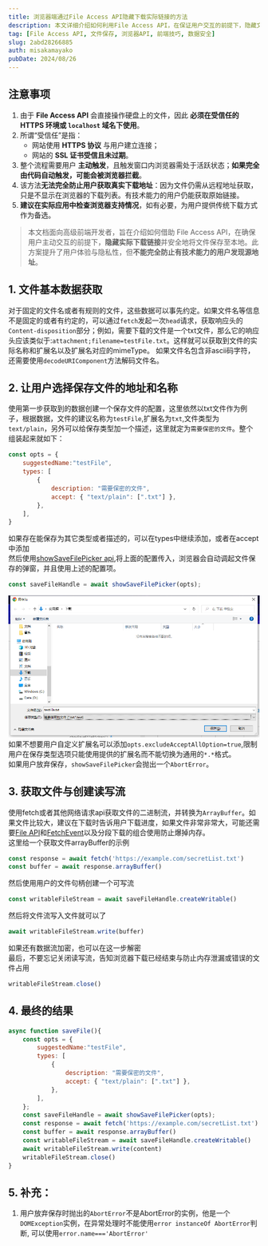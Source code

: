 ```yaml
---
title: 浏览器端通过File Access API隐藏下载实际链接的方法
description: 本文详细介绍如何利用File Access API，在保证用户交互的前提下，隐藏文件的实际下载链接，并安全地将文件保存到本地，提升文件传输的私密性和用户体验。
tag: [File Access API, 文件保存, 浏览器API, 前端技巧, 数据安全]
slug: 2abd28266885
auth: misakamayako
pubDate: 2024/08/26
---
```

## 注意事项

1. 由于 **File Access API** 会直接操作硬盘上的文件，因此 **必须在受信任的 HTTPS 环境或 `localhost` 域名下使用**。
2. 所谓“受信任”是指：
    - 网站使用 **HTTPS 协议** 与用户建立连接；
    - 网站的 **SSL 证书受信且未过期**。
3. 整个流程需要用户 **主动触发**，且触发窗口内浏览器需处于活跃状态；**如果完全由代码自动触发，可能会被浏览器拦截**。
4. 该方法**无法完全防止用户获取真实下载地址**：因为文件仍需从远程地址获取，只是不显示在浏览器的下载列表。有技术能力的用户仍能获取原始链接。
5. **建议在实际应用中检查浏览器支持情况**，如有必要，为用户提供传统下载方式作为备选。

> 本文档面向高级前端开发者，旨在介绍如何借助 File Access API，在确保用户主动交互的前提下，**隐藏实际下载链接**并安全地将文件保存至本地。此方案提升了用户体验与隐私性，但**不能完全防止有技术能力的用户发现源地址**。

## 1. 文件基本数据获取
对于固定的文件名或者有规则的文件，这些数据可以事先约定。如果文件名等信息不是固定的或者有约定的，可以通过`fetch`发起一次`head`请求，获取响应头的`Content-disposition`部分；例如，需要下载的文件是一个txt文件，那么它的响应头应该类似于:`attachment;filename=testFile.txt`。这样就可以获取到文件的实际名称和扩展名以及扩展名对应的mimeType。
如果文件名包含非ascii码字符，还需要使用`decodeURIComponent`方法解码文件名。
## 2. 让用户选择保存文件的地址和名称
使用第一步获取到的数据创建一个保存文件的配置，这里依然以txt文件作为例子，根据数据，文件的建议名称为`testFile`,扩展名为`txt`,文件类型为`text/plain`，另外可以给保存类型加一个描述，这里就定为`需要保密的文件`。整个组装起来就如下：
```javascript
const opts = {
    suggestedName:"testFile",
    types: [
        {
            description: "需要保密的文件",
            accept: { "text/plain": [".txt"] },
        },
    ],
}
```
如果存在能保存为其它类型或者描述的，可以在types中继续添加，或者在accept中添加  
然后使用[showSaveFilePicker api](https://developer.mozilla.org/en-US/docs/Web/API/Window/showSaveFilePicker),将上面的配置传入，浏览器会自动调起文件保存的弹窗，并且使用上述的配置项。
```javascript
const saveFileHandle = await showSaveFilePicker(opts);
```
![showFileSavePicker示例](./showFileSavePicker1.png)
如果不想要用户自定义扩展名可以添加`opts.excludeAcceptAllOption=true`,限制用户在保存类型选项只能使用提供的扩展名而不能切换为通用的`*.*`格式。  
如果用户放弃保存，`showSaveFilePicker`会抛出一个`AbortError`。
## 3. 获取文件与创建读写流
使用fetch或者其他网络请求api获取文件的二进制流，并转换为`ArrayBuffer`。如果文件比较大，建议在下载时告诉用户下载进度，如果文件非常非常大，可能还需要[File API](https://developer.mozilla.org/en-US/docs/Web/API/File_API)和[FetchEvent](https://developer.mozilla.org/en-US/docs/Web/API/FetchEvent)以及分段下载的组合使用防止爆掉内存。  
这里给一个获取文件arrayBuffer的示例
```javascript
const response = await fetch('https://example.com/secretList.txt')
const buffer = await response.arrayBuffer()
```
然后使用用户的文件句柄创建一个可写流
```javascript
const writableFileStream = await saveFileHandle.createWritable()
```
然后将文件流写入文件就可以了
```javascript
await writableFileStream.write(buffer)
```
如果还有数据流加密，也可以在这一步解密  
最后，不要忘记关闭读写流，告知浏览器下载已经结束与防止内存泄漏或错误的文件占用
```javascript
writableFileStream.close()
```
## 4. 最终的结果
```javascript
async function saveFile(){
    const opts = {
        suggestedName:"testFile",
        types: [
            {
                description: "需要保密的文件",
                accept: { "text/plain": [".txt"] },
            },
        ],
    };
    const saveFileHandle = await showSaveFilePicker(opts);
    const response = await fetch('https://example.com/secretList.txt')
    const buffer = await response.arrayBuffer()
    const writableFileStream = await saveFileHandle.createWritable()
    await writableFileStream.write(content)
    writableFileStream.close()
}
```
## 5. 补充：
1. 用户放弃保存时抛出的`AbortError`不是AbortError的实例，他是一个`DOMException`实例，在异常处理时不能使用`error instanceOf AbortError`判断, 可以使用`error.name==='AbortError'`